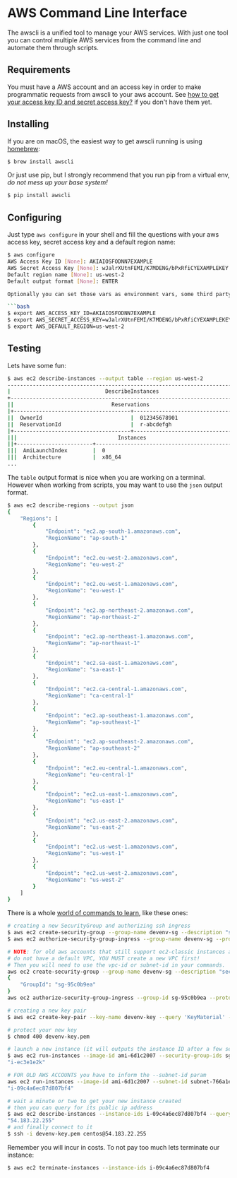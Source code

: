 # AWS Command Line Interface

The awscli is a unified tool to manage your AWS services.
With just one tool you can control multiple AWS services from the command line and automate them through scripts.

## Requirements

You must have a AWS account and an access key in order to make programmatic requests from awscli to your aws account. See [how to get your access key ID and secret access key?](http://docs.aws.amazon.com/IAM/latest/UserGuide/id_users_create.html?shortFooter=true#id_users_create_console) if you don't have them yet.

## Installing

If you are on macOS, the easiest way to get awscli running is using [homebrew](https://brew.sh):

```bash
$ brew install awscli
```

Or just use pip, but I strongly recommend that you run pip from a virtual env, _do not mess up your base system!_

```bash
$ pip install awscli
```

## Configuring

Just type `aws configure` in your shell and fill the questions with your aws access key, secret access key and a default region name:

```bash
$ aws configure
AWS Access Key ID [None]: AKIAIOSFODNN7EXAMPLE
AWS Secret Access Key [None]: wJalrXUtnFEMI/K7MDENG/bPxRfiCYEXAMPLEKEY
Default region name [None]: us-west-2
Default output format [None]: ENTER

Optionally you can set those vars as environment vars, some third party might try to access these env vars:

```bash
$ export AWS_ACCESS_KEY_ID=AKIAIOSFODNN7EXAMPLE
$ export AWS_SECRET_ACCESS_KEY=wJalrXUtnFEMI/K7MDENG/bPxRfiCYEXAMPLEKEY
$ export AWS_DEFAULT_REGION=us-west-2
```


## Testing 

Lets have some fun:

```bash
$ aws ec2 describe-instances --output table --region us-west-2
------------------------------------------------------------------------------
|                              DescribeInstances                             |
+----------------------------------------------------------------------------+
||                               Reservations                               ||
|+-------------------------------------+------------------------------------+|
||  OwnerId                            |  012345678901                      ||
||  ReservationId                      |  r-abcdefgh                        ||
|+-------------------------------------+------------------------------------+|
|||                                Instances                               |||
||+------------------------+-----------------------------------------------+||
|||  AmiLaunchIndex        |  0                                            |||
|||  Architecture          |  x86_64                                       |||
...
```

The `table` output format is nice when you are working on a terminal. However when working from scripts, you may want to use the `json` output format.

```bash
$ aws ec2 describe-regions --output json
{
    "Regions": [
        {
            "Endpoint": "ec2.ap-south-1.amazonaws.com", 
            "RegionName": "ap-south-1"
        }, 
        {
            "Endpoint": "ec2.eu-west-2.amazonaws.com", 
            "RegionName": "eu-west-2"
        }, 
        {
            "Endpoint": "ec2.eu-west-1.amazonaws.com", 
            "RegionName": "eu-west-1"
        }, 
        {
            "Endpoint": "ec2.ap-northeast-2.amazonaws.com", 
            "RegionName": "ap-northeast-2"
        }, 
        {
            "Endpoint": "ec2.ap-northeast-1.amazonaws.com", 
            "RegionName": "ap-northeast-1"
        }, 
        {
            "Endpoint": "ec2.sa-east-1.amazonaws.com", 
            "RegionName": "sa-east-1"
        }, 
        {
            "Endpoint": "ec2.ca-central-1.amazonaws.com", 
            "RegionName": "ca-central-1"
        }, 
        {
            "Endpoint": "ec2.ap-southeast-1.amazonaws.com", 
            "RegionName": "ap-southeast-1"
        }, 
        {
            "Endpoint": "ec2.ap-southeast-2.amazonaws.com", 
            "RegionName": "ap-southeast-2"
        }, 
        {
            "Endpoint": "ec2.eu-central-1.amazonaws.com", 
            "RegionName": "eu-central-1"
        }, 
        {
            "Endpoint": "ec2.us-east-1.amazonaws.com", 
            "RegionName": "us-east-1"
        }, 
        {
            "Endpoint": "ec2.us-east-2.amazonaws.com", 
            "RegionName": "us-east-2"
        }, 
        {
            "Endpoint": "ec2.us-west-1.amazonaws.com", 
            "RegionName": "us-west-1"
        }, 
        {
            "Endpoint": "ec2.us-west-2.amazonaws.com", 
            "RegionName": "us-west-2"
        }
    ]
}
```

There is a whole [world of commands to learn](http://docs.aws.amazon.com/cli/latest/userguide/tutorial-ec2-ubuntu.html), like these ones:

```bash
# creating a new SecurityGroup and authorizing ssh ingress 
$ aws ec2 create-security-group --group-name devenv-sg --description "security group for development environment in EC2"
$ aws ec2 authorize-security-group-ingress --group-name devenv-sg --protocol tcp --port 22 --cidr 0.0.0.0/0

# NOTE: for old aws accounts that still support ec2-classic instances and thus
# do not have a default VPC, YOU MUST create a new VPC first!
# Then you will need to use the vpc-id or subnet-id in your commands.
aws ec2 create-security-group --group-name devenv-sg --description "security group for development environment in EC2" --vpc-id vpc-64a4f002
{
    "GroupId": "sg-95c0b9ea"
}
aws ec2 authorize-security-group-ingress --group-id sg-95c0b9ea --protocol tcp --port 22 --cidr 0.0.0.0/0 

# creating a new key pair
$ aws ec2 create-key-pair --key-name devenv-key --query 'KeyMaterial' --output text > devenv-key.pem

# protect your new key
$ chmod 400 devenv-key.pem

# launch a new instance (it will outputs the instance ID after a few seconds)
$ aws ec2 run-instances --image-id ami-6d1c2007 --security-group-ids sg-b018ced5 --count 1 --instance-type t2.micro --key-name devenv-key --query 'Instances[0].InstanceId'
"i-ec3e1e2k"

# FOR OLD AWS ACCOUNTS you have to inform the --subnet-id param
aws ec2 run-instances --image-id ami-6d1c2007 --subnet-id subnet-766a1e13 --security-group-ids sg-95c0b9ea --count 1 --instance-type t2.micro --key-name devenv-key --query 'Instances[0].InstanceId'
"i-09c4a6ec87d807bf4"

# wait a minute or two to get your new instance created
# then you can query for its public ip address
$ aws ec2 describe-instances --instance-ids i-09c4a6ec87d807bf4 --query 'Reservations[0].Instances[0].PublicIpAddress'
"54.183.22.255"
# and finally connect to it
$ ssh -i devenv-key.pem centos@54.183.22.255
```

Remember you will incur in costs. To not pay too much lets terminate our instance:

```bash
$ aws ec2 terminate-instances --instance-ids i-09c4a6ec87d807bf4
```



